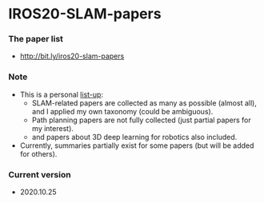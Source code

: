 # IROS20-SLAM-papers

### The paper list 
- http://bit.ly/iros20-slam-papers

### Note
- This is a personal [list-up](http://bit.ly/iros20-slam-papers): 
  - SLAM-related papers are collected as many as possible (almost all), and I applied my own taxonomy (could be ambiguous).
  - Path planning papers are not fully collected (just partial papers for my interest).
  - and papers about 3D deep learning for robotics also included.  
- Currently, summaries partially exist for some papers (but will be added for others). 

### Current version
- 2020.10.25
